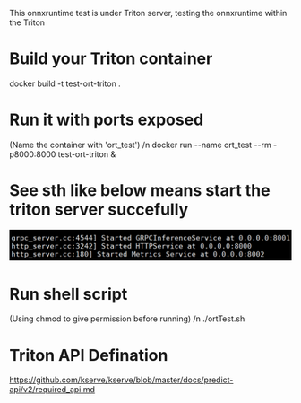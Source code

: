 This onnxruntime test is under Triton server, testing the onnxruntime within the Triton

# Build your Triton container
docker build -t test-ort-triton .

# Run it with ports exposed
(Name the container with 'ort_test') /n
docker run --name ort_test --rm -p8000:8000 test-ort-triton &

# See sth like below means start the triton server succefully
![image](running%20triton.png)

# Run shell script
(Using chmod to give permission before running) /n
./ortTest.sh


# Triton API Defination
https://github.com/kserve/kserve/blob/master/docs/predict-api/v2/required_api.md















